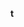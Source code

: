 <b>t</b>

<!---
Vladimirb87/Vladimirb87 is a ✨ special ✨ repository because its `README.md` (this file) appears on your GitHub profile.
You can click the Preview link to take a look at your changes.
--->

